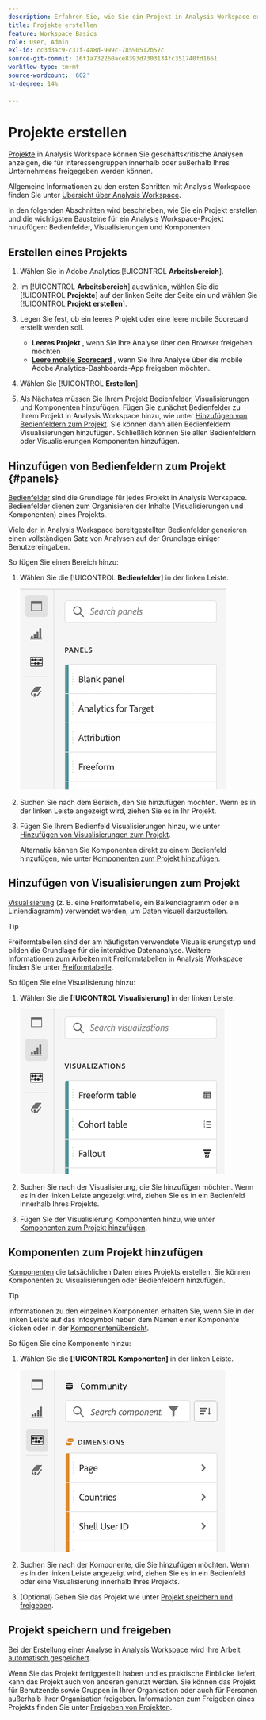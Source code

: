 ```yaml
---
description: Erfahren Sie, wie Sie ein Projekt in Analysis Workspace erstellen
title: Projekte erstellen
feature: Workspace Basics
role: User, Admin
exl-id: cc3d3ac9-c31f-4a8d-999c-78590512b57c
source-git-commit: 16f1a732260ace8393d7303134fc351740fd1661
workflow-type: tm+mt
source-wordcount: '602'
ht-degree: 14%

---
```


# Projekte erstellen

[Projekte](/help/analysis-workspace/build-workspace-project/freeform-overview.md) in Analysis Workspace können Sie geschäftskritische Analysen anzeigen, die für Interessengruppen innerhalb oder außerhalb Ihres Unternehmens freigegeben werden können.

Allgemeine Informationen zu den ersten Schritten mit Analysis Workspace finden Sie unter [Übersicht über Analysis Workspace](/help/analysis-workspace/home.md).

In den folgenden Abschnitten wird beschrieben, wie Sie ein Projekt erstellen und die wichtigsten Bausteine für ein Analysis Workspace-Projekt hinzufügen: Bedienfelder, Visualisierungen und Komponenten.

## Erstellen eines Projekts

1. Wählen Sie in Adobe Analytics [!UICONTROL **Arbeitsbereich**].

1. Im [!UICONTROL **Arbeitsbereich**] auswählen, wählen Sie die [!UICONTROL **Projekte**] auf der linken Seite der Seite ein und wählen Sie [!UICONTROL **Projekt erstellen**].

1. Legen Sie fest, ob ein leeres Projekt oder eine leere mobile Scorecard erstellt werden soll.

   * **Leeres Projekt** , wenn Sie Ihre Analyse über den Browser freigeben möchten
   * [**Leere mobile Scorecard**](/help/mobile-app/curator.md) , wenn Sie Ihre Analyse über die mobile Adobe Analytics-Dashboards-App freigeben möchten.

1. Wählen Sie [!UICONTROL **Erstellen**].

1. Als Nächstes müssen Sie Ihrem Projekt Bedienfelder, Visualisierungen und Komponenten hinzufügen. Fügen Sie zunächst Bedienfelder zu Ihrem Projekt in Analysis Workspace hinzu, wie unter [Hinzufügen von Bedienfeldern zum Projekt](#add-panels-to-the-project). Sie können dann allen Bedienfeldern Visualisierungen hinzufügen. Schließlich können Sie allen Bedienfeldern oder Visualisierungen Komponenten hinzufügen.

## Hinzufügen von Bedienfeldern zum Projekt {#panels}

[Bedienfelder](/help/analysis-workspace/c-panels/panels.md) sind die Grundlage für jedes Projekt in Analysis Workspace. Bedienfelder dienen zum Organisieren der Inhalte (Visualisierungen und Komponenten) eines Projekts.

Viele der in Analysis Workspace bereitgestellten Bedienfelder generieren einen vollständigen Satz von Analysen auf der Grundlage einiger Benutzereingaben.

So fügen Sie einen Bereich hinzu:

1. Wählen Sie die [!UICONTROL **Bedienfelder**] in der linken Leiste.

   ![Das Symbol Bedienfelder auswählen und die Liste der verfügbaren Bedienfelder.](assets/build-panels.png)

1. Suchen Sie nach dem Bereich, den Sie hinzufügen möchten. Wenn es in der linken Leiste angezeigt wird, ziehen Sie es in Ihr Projekt.

1. Fügen Sie Ihrem Bedienfeld Visualisierungen hinzu, wie unter [Hinzufügen von Visualisierungen zum Projekt](#add-visualizations-to-the-project).

   Alternativ können Sie Komponenten direkt zu einem Bedienfeld hinzufügen, wie unter [Komponenten zum Projekt hinzufügen](#add-components-to-the-project).

## Hinzufügen von Visualisierungen zum Projekt

[Visualisierung](/help/analysis-workspace/visualizations/freeform-analysis-visualizations.md) (z. B. eine Freiformtabelle, ein Balkendiagramm oder ein Liniendiagramm) verwendet werden, um Daten visuell darzustellen.

>[!TIP]
>
>Freiformtabellen sind der am häufigsten verwendete Visualisierungstyp und bilden die Grundlage für die interaktive Datenanalyse. Weitere Informationen zum Arbeiten mit Freiformtabellen in Analysis Workspace finden Sie unter [Freiformtabelle](/help/analysis-workspace/visualizations/freeform-table/freeform-table.md).

So fügen Sie eine Visualisierung hinzu:

1. Wählen Sie die **[!UICONTROL Visualisierung]** in der linken Leiste.

   ![Das Symbol &quot;Ausgewählte Visualisierungen&quot;und die Liste der verfügbaren Visualisierungen.](assets/build-visualizations.png)

1. Suchen Sie nach der Visualisierung, die Sie hinzufügen möchten. Wenn es in der linken Leiste angezeigt wird, ziehen Sie es in ein Bedienfeld innerhalb Ihres Projekts.

1. Fügen Sie der Visualisierung Komponenten hinzu, wie unter [Komponenten zum Projekt hinzufügen](#add-components-to-the-project).

## Komponenten zum Projekt hinzufügen

[Komponenten](/help/components/overview.md) die tatsächlichen Daten eines Projekts erstellen. Sie können Komponenten zu Visualisierungen oder Bedienfeldern hinzufügen.

>[!TIP]
>
>Informationen zu den einzelnen Komponenten erhalten Sie, wenn Sie in der linken Leiste auf das Infosymbol neben dem Namen einer Komponente klicken oder in der [Komponentenübersicht](/help/components/overview.md).

So fügen Sie eine Komponente hinzu:

1. Wählen Sie die **[!UICONTROL Komponenten]** in der linken Leiste.

   ![Symbol &quot;Ausgewählte Komponenten&quot;und Liste der verfügbaren Dimensionen.](assets/build-components.png)

1. Suchen Sie nach der Komponente, die Sie hinzufügen möchten. Wenn es in der linken Leiste angezeigt wird, ziehen Sie es in ein Bedienfeld oder eine Visualisierung innerhalb Ihres Projekts.

1. (Optional) Geben Sie das Projekt wie unter [Projekt speichern und freigeben](#save-and-share-the-project).

## Projekt speichern und freigeben

Bei der Erstellung einer Analyse in Analysis Workspace wird Ihre Arbeit [automatisch gespeichert](/help/analysis-workspace/build-workspace-project/save-projects.md).

Wenn Sie das Projekt fertiggestellt haben und es praktische Einblicke liefert, kann das Projekt auch von anderen genutzt werden. Sie können das Projekt für Benutzende sowie Gruppen in Ihrer Organisation oder auch für Personen außerhalb Ihrer Organisation freigeben. Informationen zum Freigeben eines Projekts finden Sie unter [Freigeben von Projekten](/help/analysis-workspace/curate-share/share-projects.md).
